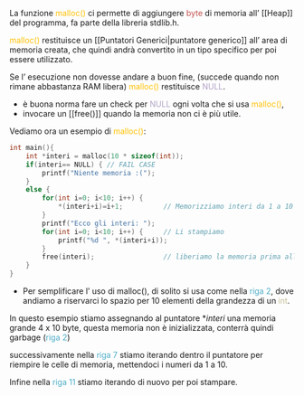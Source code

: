 La funzione <font color="#ffc000">malloc()</font> ci permette di aggiungere <font color="#c0504d">byte</font> di memoria all’ [[Heap]] del programma, fa parte della libreria stdlib.h.

<font color="#ffc000">malloc()</font> restituisce un [[Puntatori Generici|puntatore generico]] all’ area di memoria creata, che quindi andrà convertito in un tipo specifico per poi essere utilizzato.

Se l’ esecuzione non dovesse andare a buon fine, (succede quando non rimane abbastanza RAM libera) <font color="#ffc000">malloc()</font> restituisce <font color="#b2a2c7">NULL</font>.
- è buona norma fare un check per <font color="#b2a2c7">NULL</font> ogni volta che si usa <font color="#ffc000">malloc()</font>,
- invocare un [[free()]] quando la memoria non ci è più utile.

Vediamo ora un esempio di <font color="#ffc000">malloc()</font>:

```C
int main(){
	int *interi = malloc(10 * sizeof(int));
	if(interi== NULL) { // FAIL CASE
		printf("Niente memoria :(");
	}
	else {
		for(int i=0; i<10; i++) {
			*(interi+i)=i+1;          // Memorizziamo interi da 1 a 10
		}
		printf("Ecco gli interi: ");
		for(int i=0; i<10; i++) {     // Li stampiamo
			printf("%d ", *(interi+i)); 
		}
		free(interi);                 // liberiamo la memoria prima allocata.
	}
}
```

- Per semplificare l’ uso di malloc(), di solito si usa come nella <font color="#4bacc6">riga 2</font>, dove andiamo a riservarci lo spazio per 10 elementi della grandezza di un <font color="#c4bd97">int</font>. 

In questo esempio stiamo assegnando al puntatore $*interi$ una memoria grande 4 x 10 byte, questa memoria non è inizializzata, conterrà quindi garbage (<font color="#4bacc6">riga 2</font>)

successivamente nella <font color="#4bacc6">riga 7</font> stiamo iterando dentro il puntatore per riempire le celle di memoria, mettendoci i numeri da 1 a 10. 

Infine nella <font color="#4bacc6">riga 11</font> stiamo iterando di nuovo per poi stampare.